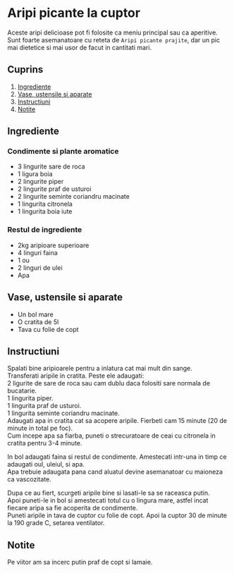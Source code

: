 # Aripi picante la cuptor

Aceste aripi delicioase pot fi folosite ca meniu principal sau ca aperitive.  
Sunt foarte asemanatoare cu reteta de `Aripi picante prajite`, dar un pic mai dietetice si mai usor de facut in cantitati mari.

## Cuprins

1. [Ingrediente](#ingrediente)
2. [Vase, ustensile si aparate](#vase-ustensile-aparate)
3. [Instructiuni](#instructiuni)
4. [Notite](#notite)

<a id="ingrediente"></a>

## Ingrediente

### Condimente si plante aromatice

- 3 lingurite sare de roca
- 1 ligura boia
- 2 lingurite piper
- 2 lingurite praf de usturoi
- 2 lingurite seminte coriandru macinate
- 1 lingurita citronela
- 1 lingurita boia iute

### Restul de ingrediente

- 2kg aripioare superioare
- 4 linguri faina
- 1 ou
- 2 linguri de ulei
- Apa

<a id="vase-ustensile-aparate"></a>

## Vase, ustensile si aparate

- Un bol mare
- O cratita de 5l
- Tava cu folie de copt

<a id="instructiuni"></a>

## Instructiuni

Spalati bine aripioarele pentru a inlatura cat mai mult din sange.  
Transferati aripile in cratita. Peste ele adaugati:  
2 ligurite de sare de roca sau cam dublu daca folositi sare normala de bucatarie.  
1 lingurita piper.  
1 lingurita praf de usturoi.  
1 lingurita seminte coriandru macinate.  
Adaugati apa in cratita cat sa acopere aripile.
Fierbeti cam 15 minute (20 de minute in total pe foc).  
Cum incepe apa sa fiarba, puneti o strecuratoare de ceai cu citronela in cratita pentru 3-4 minute.

In bol adaugati faina si restul de condimente.
Amestecati intr-una in timp ce adaugati oul, uleiul, si apa.  
Apa trebuie adaugata pana cand aluatul devine asemanatoar cu maioneza ca vascozitate.

Dupa ce au fiert, scurgeti aripile bine si lasati-le sa se raceasca putin.  
Apoi puneti-le in bol si amestecati totul cu o lingura mare, astfel incat fiecare aripa sa fie acoperita de condimente.  
Puneti aripile in tava de cuptor cu folie de copt. Apoi la cuptor 30 de minute la 190 grade C, setarea ventilator.

<a id="notite"></a>

## Notite

Pe viitor am sa incerc putin praf de copt si lamaie.
